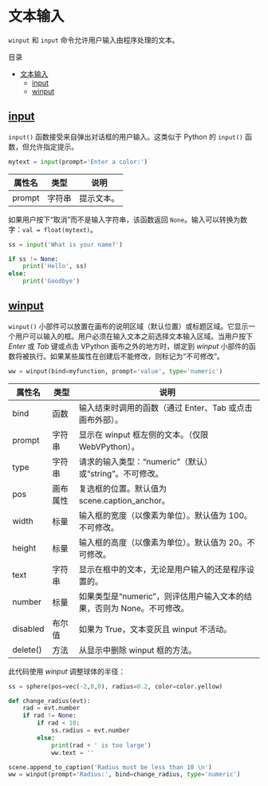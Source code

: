 # 文本输入

`winput` 和 `input` 命令允许用户输入由程序处理的文本。

目录

- [文本输入](#text-input)
    - [input](#input)
    - [winput](#winput)

## [input](#id2)

`input()` 函数接受来自弹出对话框的用户输入。这类似于 Python 的 `input()` 函数，但允许指定提示。

```python
mytext = input(prompt='Enter a color:')
```

| 属性名   | 类型   | 说明              |
|----------|--------|-------------------|
| prompt   | 字符串 | 提示文本。        |

如果用户按下“取消”而不是输入字符串，该函数返回 `None`。输入可以转换为数字：`val = float(mytext)`。

```python
ss = input('What is your name?')

if ss != None:
    print('Hello', ss)
else:
    print('Goodbye')
```

## [winput](#id3)

`winput()` 小部件可以放置在画布的说明区域（默认位置）或标题区域。它显示一个用户可以输入的框。用户必须在输入文本之前选择文本输入区域。当用户按下 *Enter* 或 *Tab* 键或点击 VPython 画布之外的地方时，绑定到 *winput* 小部件的函数将被执行。如果某些属性在创建后不能修改，则标记为“不可修改”。

```python
ww = winput(bind=myfunction, prompt='value', type='numeric')
```

| 属性名       | 类型         | 说明                                                  |
|--------------|--------------|-------------------------------------------------------|
| bind         | 函数         | 输入结束时调用的函数（通过 Enter、Tab 或点击画布外部）。 |
| prompt       | 字符串       | 显示在 winput 框左侧的文本。（仅限 WebVPython）。       |
| type         | 字符串       | 请求的输入类型：“numeric”（默认）或“string”。不可修改。|
| pos          | 画布属性     | 复选框的位置。默认值为 scene.caption_anchor。            |
| width        | 标量         | 输入框的宽度（以像素为单位）。默认值为 100。不可修改。  |
| height       | 标量         | 输入框的高度（以像素为单位）。默认值为 20。不可修改。   |
| text         | 字符串       | 显示在框中的文本，无论是用户输入的还是程序设置的。      |
| number       | 标量         | 如果类型是“numeric”，则评估用户输入文本的结果，否则为 None。不可修改。|
| disabled     | 布尔值       | 如果为 True，文本变灰且 winput 不活动。                 |
| delete()     | 方法         | 从显示中删除 winput 框的方法。                         |

此代码使用 *winput* 调整球体的半径：

```python
ss = sphere(pos=vec(-2,0,0), radius=0.2, color=color.yellow)

def change_radius(evt):
    rad = evt.number
    if rad != None:
        if rad < 10:
            ss.radius = evt.number
        else:
            print(rad + ' is too large')
            ww.text = ''

scene.append_to_caption('Radius must be less than 10 \n')
ww = winput(prompt='Radius:', bind=change_radius, type='numeric')
```
